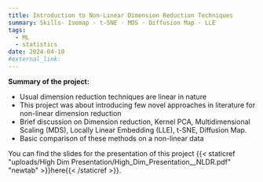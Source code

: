 ```yaml
---
title: Introduction to Non-Linear Dimension Reduction Techniques
summary: Skills- Isomap · t-SNE · MDS · Diffusion Map · LLE 
tags:
  - ML
  - statistics
date: 2024-04-10
#external_link: 
---
```


**Summary of the project:**

  - Usual dimension reduction techniques are linear in nature
  - This project was about introducing few novel approaches in literature for non-linear dimension reduction
  - Brief discussion on Dimension reduction, Kernel PCA, Multidimensional Scaling (MDS), Locally Linear Embedding (LLE), t-SNE, Diffusion Map.
  - Basic comparison of these methods on a non-linear data


You can find the slides for the presentation of this project {{< staticref "uploads/High Dim Presentation/High_Dim_Presentation__NLDR.pdf" "newtab" >}}here{{< /staticref >}}.